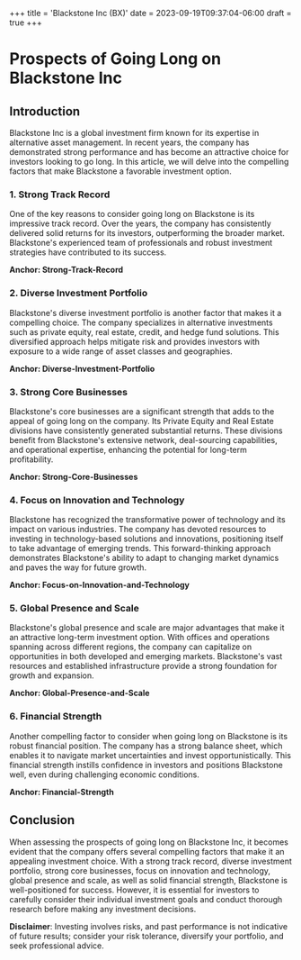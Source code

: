 +++
title = 'Blackstone Inc (BX)'
date = 2023-09-19T09:37:04-06:00
draft = true
+++
# Prospects of Going Long on Blackstone Inc

## Introduction

Blackstone Inc is a global investment firm known for its expertise in alternative asset management. In recent years, the company has demonstrated strong performance and has become an attractive choice for investors looking to go long. In this article, we will delve into the compelling factors that make Blackstone a favorable investment option.

### 1. Strong Track Record

One of the key reasons to consider going long on Blackstone is its impressive track record. Over the years, the company has consistently delivered solid returns for its investors, outperforming the broader market. Blackstone's experienced team of professionals and robust investment strategies have contributed to its success.

**Anchor: Strong-Track-Record**

### 2. Diverse Investment Portfolio

Blackstone's diverse investment portfolio is another factor that makes it a compelling choice. The company specializes in alternative investments such as private equity, real estate, credit, and hedge fund solutions. This diversified approach helps mitigate risk and provides investors with exposure to a wide range of asset classes and geographies.

**Anchor: Diverse-Investment-Portfolio**

### 3. Strong Core Businesses

Blackstone's core businesses are a significant strength that adds to the appeal of going long on the company. Its Private Equity and Real Estate divisions have consistently generated substantial returns. These divisions benefit from Blackstone's extensive network, deal-sourcing capabilities, and operational expertise, enhancing the potential for long-term profitability.

**Anchor: Strong-Core-Businesses**

### 4. Focus on Innovation and Technology

Blackstone has recognized the transformative power of technology and its impact on various industries. The company has devoted resources to investing in technology-based solutions and innovations, positioning itself to take advantage of emerging trends. This forward-thinking approach demonstrates Blackstone's ability to adapt to changing market dynamics and paves the way for future growth.

**Anchor: Focus-on-Innovation-and-Technology**

### 5. Global Presence and Scale

Blackstone's global presence and scale are major advantages that make it an attractive long-term investment option. With offices and operations spanning across different regions, the company can capitalize on opportunities in both developed and emerging markets. Blackstone's vast resources and established infrastructure provide a strong foundation for growth and expansion.

**Anchor: Global-Presence-and-Scale**

### 6. Financial Strength

Another compelling factor to consider when going long on Blackstone is its robust financial position. The company has a strong balance sheet, which enables it to navigate market uncertainties and invest opportunistically. This financial strength instills confidence in investors and positions Blackstone well, even during challenging economic conditions.

**Anchor: Financial-Strength**

## Conclusion

When assessing the prospects of going long on Blackstone Inc, it becomes evident that the company offers several compelling factors that make it an appealing investment choice. With a strong track record, diverse investment portfolio, strong core businesses, focus on innovation and technology, global presence and scale, as well as solid financial strength, Blackstone is well-positioned for success. However, it is essential for investors to carefully consider their individual investment goals and conduct thorough research before making any investment decisions.


**Disclaimer**: Investing involves risks, and past performance is not indicative of future results; consider your risk tolerance, diversify your portfolio, and seek professional advice.
